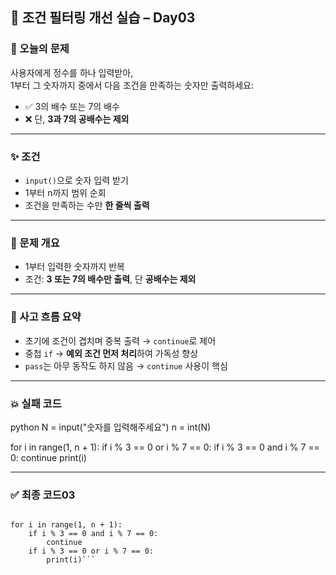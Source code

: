 ## 🧩 조건 필터링 개선 실습 – Day03

### 🚀 오늘의 문제  
사용자에게 정수를 하나 입력받아,  
1부터 그 숫자까지 중에서 다음 조건을 만족하는 숫자만 출력하세요:  
- ✅ 3의 배수 또는 7의 배수  
- ❌ 단, **3과 7의 공배수는 제외**

---

### ✨ 조건  
- `input()`으로 숫자 입력 받기  
- 1부터 n까지 범위 순회  
- 조건을 만족하는 수만 **한 줄씩 출력**

---

### 🎯 문제 개요  
- 1부터 입력한 숫자까지 반복  
- 조건: **3 또는 7의 배수만 출력**, 단 **공배수는 제외**

---

### 🧠 사고 흐름 요약  
- 초기에 조건이 겹치며 중복 출력 → `continue`로 제어  
- 중첩 `if` → **예외 조건 먼저 처리**하여 가독성 향상  
- `pass`는 아무 동작도 하지 않음 → `continue` 사용이 핵심

---

### 💥 실패 코드

python
N = input("숫자를 입력해주세요")
n = int(N)

for i in range(1, n + 1):
    if i % 3 == 0 or i % 7 == 0:
        if i % 3 == 0 and i % 7 == 0:
            continue
        print(i)

---

### ✅ 최종 코드03
```n = int(input("숫자를 입력하세요"))

for i in range(1, n + 1):
    if i % 3 == 0 and i % 7 == 0:
        continue
    if i % 3 == 0 or i % 7 == 0:
        print(i)```
